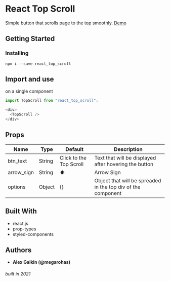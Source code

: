 # React Top Scroll

Simple button that scrolls page to the top smoothly. [Demo](https://google.com)

## Getting Started

### Installing

```
npm i --save react_top_scroll
```

## Import and use

on a single component

```javascript
import TopScroll from "react_top_scroll";

<div>
  <TopScroll />
</div>
```

## Props

| Name       | Type   | Default                 | Description                                                  |
| ---------- | ------ | ----------------------- | ------------------------------------------------------------ |
| btn_text   | String | Click to the Top Scroll | Text that will be displayed after hovering the button        |
| arrow_sign | String | ⬆️                      | Arrow Sign                                                   |
| options    | Object | {}                      | Object that will be spreaded in the top div of the component |

## Built With

- react.js
- prop-types
- styled-components

## Authors

- **Alex Galkin (@megarohas)**

###### built in 2021
